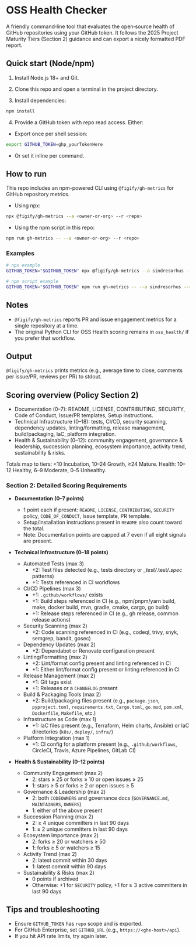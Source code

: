 # OSS Health Checker

A friendly command‑line tool that evaluates the open‑source health of GitHub repositories using your GitHub token. It follows the 2025 Project Maturity Tiers (Section 2) guidance and can export a nicely formatted PDF report.

## Quick start (Node/npm)

1) Install Node.js 18+ and Git.

2) Clone this repo and open a terminal in the project directory.

3) Install dependencies:

```bash
npm install
```

4) Provide a GitHub token with repo read access. Either:

- Export once per shell session:

```bash
export GITHUB_TOKEN=ghp_yourTokenHere
```

- Or set it inline per command.

## How to run

This repo includes an npm-powered CLI using `@figify/gh-metrics` for GitHub repository metrics.

- Using npx:

```bash
npx @figify/gh-metrics --a <owner-or-org> --r <repo>
```

- Using the npm script in this repo:

```bash
npm run gh-metrics -- --a <owner-or-org> --r <repo>
```

### Examples

```bash
# npx example
GITHUB_TOKEN="$GITHUB_TOKEN" npx @figify/gh-metrics --a sindresorhus --r ora

# npm script example
GITHUB_TOKEN="$GITHUB_TOKEN" npm run gh-metrics -- --a sindresorhus --r ora
```

## Notes

- `@figify/gh-metrics` reports PR and issue engagement metrics for a single repository at a time.
- The original Python CLI for OSS Health scoring remains in `oss_health/` if you prefer that workflow.

## Output

`@figify/gh-metrics` prints metrics (e.g., average time to close, comments per issue/PR, reviews per PR) to stdout.

## Scoring overview (Policy Section 2)

- Documentation (0–7): README, LICENSE, CONTRIBUTING, SECURITY, Code of Conduct, Issue/PR templates, Setup instructions.
- Technical Infrastructure (0–18): tests, CI/CD, security scanning, dependency updates, linting/formatting, release management, build/packaging, IaC, platform integration.
- Health & Sustainability (0–12): community engagement, governance & leadership, succession planning, ecosystem importance, activity trend, sustainability & risks.

Totals map to tiers: <10 Incubation, 10–24 Growth, ≥24 Mature. Health: 10–12 Healthy, 6–9 Moderate, 0–5 Unhealthy.

### Section 2: Detailed Scoring Requirements

- **Documentation (0–7 points)**
  - 1 point each if present: `README`, `LICENSE`, `CONTRIBUTING`, `SECURITY` policy, `CODE_OF_CONDUCT`, Issue template, PR template.
  - Setup/installation instructions present in `README` also count toward the total.
  - Note: Documentation points are capped at 7 even if all eight signals are present.

- **Technical Infrastructure (0–18 points)**
  - Automated Tests (max 3)
    - +2: Test files detected (e.g., tests directory or *_test/*.test/*.spec* patterns)
    - +1: Tests referenced in CI workflows
  - CI/CD Pipelines (max 3)
    - +1: `.github/workflows/` exists
    - +1: Build steps referenced in CI (e.g., npm/pnpm/yarn build, make, docker build, mvn, gradle, cmake, cargo, go build)
    - +1: Release steps referenced in CI (e.g., gh release, common release actions)
  - Security Scanning (max 2)
    - +2: Code scanning referenced in CI (e.g., codeql, trivy, snyk, semgrep, bandit, gosec)
  - Dependency Updates (max 2)
    - +2: Dependabot or Renovate configuration present
  - Linting/Formatting (max 2)
    - +2: Lint/format config present and linting referenced in CI
    - +1: Either lint/format config present or linting referenced in CI
  - Release Management (max 2)
    - +1: Git tags exist
    - +1: Releases or a `CHANGELOG` present
  - Build & Packaging Tools (max 2)
    - +2: Build/packaging files present (e.g., `package.json`, `pyproject.toml`, `requirements.txt`, `Cargo.toml`, `go.mod`, `pom.xml`, `Dockerfile`, `Makefile`, etc.)
  - Infrastructure as Code (max 1)
    - +1: IaC files present (e.g., Terraform, Helm charts, Ansible) or IaC directories (`k8s/`, `deploy/`, `infra/`)
  - Platform Integration (max 1)
    - +1: CI config for a platform present (e.g., `.github/workflows`, CircleCI, Travis, Azure Pipelines, GitLab CI)

- **Health & Sustainability (0–12 points)**
  - Community Engagement (max 2)
    - 2: stars ≥ 25 or forks ≥ 10 or open issues ≥ 25
    - 1: stars ≥ 5 or forks ≥ 2 or open issues ≥ 5
  - Governance & Leadership (max 2)
    - 2: both `CODEOWNERS` and governance docs (`GOVERNANCE.md`, `MAINTAINERS`, `OWNERS`)
    - 1: either of the above present
  - Succession Planning (max 2)
    - 2: ≥ 4 unique committers in last 90 days
    - 1: ≥ 2 unique committers in last 90 days
  - Ecosystem Importance (max 2)
    - 2: forks ≥ 20 or watchers ≥ 50
    - 1: forks ≥ 5 or watchers ≥ 15
  - Activity Trend (max 2)
    - 2: latest commit within 30 days
    - 1: latest commit within 90 days
  - Sustainability & Risks (max 2)
    - 0 points if archived
    - Otherwise: +1 for `SECURITY` policy, +1 for ≥ 3 active committers in last 90 days

## Tips and troubleshooting

- Ensure `GITHUB_TOKEN` has `repo` scope and is exported.
- For GitHub Enterprise, set `GITHUB_URL` (e.g., `https://<ghe-host>/api`).
- If you hit API rate limits, try again later.
